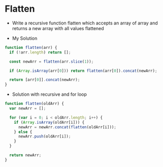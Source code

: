 # Flatten

- Write a recursive function flatten which accepts an array of array and returns a new array with all values flattened

- My Solution

```javascript
function flatten(arr) {
  if (!arr.length) return [];

  const newArr = flatten(arr.slice(1));

  if (Array.isArray(arr[0])) return flatten(arr[0]).concat(newArr);

  return [arr[0]].concat(newArr);
}
```

- Solution with recursive and for loop

```javascript
function flatten(oldArr) {
  var newArr = [];

  for (var i = 0; i < oldArr.length; i++) {
    if (Array.isArray(oldArr[i])) {
      newArr = newArr.concat(flatten(oldArr[i]));
    } else {
      newArr.push(oldArr[i]);
    }
  }

  return newArr;
}
```